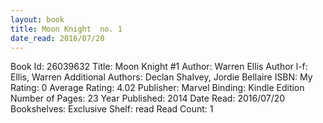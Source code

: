 ```yaml
---
layout: book
title: Moon Knight  no. 1
date_read: 2016/07/20
---
```


Book Id: 26039632
Title: Moon Knight #1
Author: Warren Ellis
Author l-f: Ellis, Warren
Additional Authors: Declan Shalvey, Jordie Bellaire
ISBN: 
My Rating: 0
Average Rating: 4.02
Publisher: Marvel
Binding: Kindle Edition
Number of Pages: 23
Year Published: 2014
Date Read: 2016/07/20
Bookshelves: 
Exclusive Shelf: read
Read Count: 1

